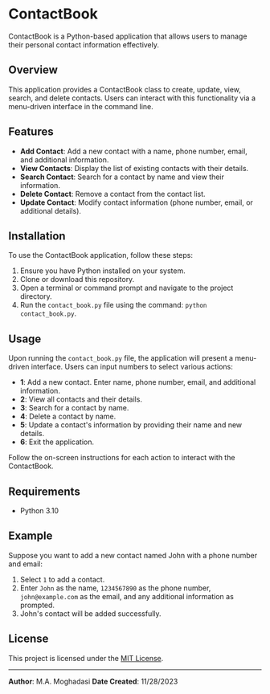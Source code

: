 # ContactBook

ContactBook is a Python-based application that allows users to manage their personal contact information effectively.

## Overview

This application provides a ContactBook class to create, update, view, search, and delete contacts. Users can interact with this functionality via a menu-driven interface in the command line.

## Features

- **Add Contact**: Add a new contact with a name, phone number, email, and additional information.
- **View Contacts**: Display the list of existing contacts with their details.
- **Search Contact**: Search for a contact by name and view their information.
- **Delete Contact**: Remove a contact from the contact list.
- **Update Contact**: Modify contact information (phone number, email, or additional details).

## Installation

To use the ContactBook application, follow these steps:

1. Ensure you have Python installed on your system.
2. Clone or download this repository.
3. Open a terminal or command prompt and navigate to the project directory.
4. Run the `contact_book.py` file using the command: `python contact_book.py`.

## Usage

Upon running the `contact_book.py` file, the application will present a menu-driven interface. Users can input numbers to select various actions:

- **1**: Add a new contact. Enter name, phone number, email, and additional information.
- **2**: View all contacts and their details.
- **3**: Search for a contact by name.
- **4**: Delete a contact by name.
- **5**: Update a contact's information by providing their name and new details.
- **6**: Exit the application.

Follow the on-screen instructions for each action to interact with the ContactBook.

## Requirements

- Python 3.10

## Example

Suppose you want to add a new contact named John with a phone number and email:

1. Select `1` to add a contact.
2. Enter `John` as the name, `1234567890` as the phone number, `john@example.com` as the email, and any additional information as prompted.
3. John's contact will be added successfully.

## License

This project is licensed under the [MIT License](https://www.google.com/).

---

**Author**: M.A. Moghadasi 
**Date Created**: 11/28/2023
